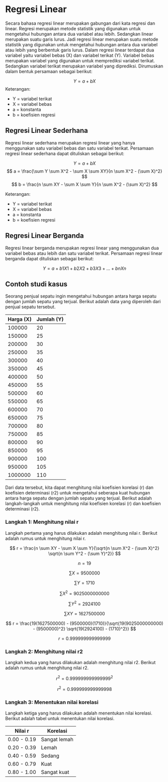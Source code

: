 # Regresi Linear
Secara bahasa regresi linear merupakan gabungan dari kata regresi dan linear. Regresi merupakan metode statistik yang digunakan untuk mengetahui hubungan antara dua variabel atau lebih. Sedangkan linear merupakan suatu garis lurus. Jadi regresi linear merupakan suatu metode statistik yang digunakan untuk mengetahui hubungan antara dua variabel atau lebih yang berbentuk garis lurus. Dalam regresi linear terdapat dua variabel yaitu variabel bebas (X) dan variabel terikat (Y). Variabel bebas merupakan variabel yang digunakan untuk memprediksi variabel terikat. Sedangkan variabel terikat merupakan variabel yang diprediksi. Dirumuskan dalam bentuk persamaan sebagai berikut:

$$
Y = a + bX
$$
Keterangan:
- Y = variabel terikat
- X = variabel bebas
- a = konstanta
- b = koefisien regresi

## Regresi Linear Sederhana

Regresi linear sederhana merupakan regresi linear yang hanya menggunakan satu variabel bebas dan satu variabel terikat. Persamaan regresi linear sederhana dapat dituliskan sebagai berikut:

$$
Y = a + bX
$$
$$
a = \frac{\sum Y \sum X^2 - \sum X \sum XY}{n \sum X^2 - (\sum X)^2}
$$
$$
b = \frac{n \sum XY - \sum X \sum Y}{n \sum X^2 - (\sum X)^2}
$$

Keterangan:

- Y = variabel terikat
- X = variabel bebas
- a = konstanta
- b = koefisien regresi

## Regresi Linear Berganda
Regresi linear berganda merupakan regresi linear yang menggunakan dua variabel bebas atau lebih dan satu variabel terikat. Persamaan regresi linear berganda dapat dituliskan sebagai berikut:

$$
Y = a + b1X1 + b2X2 + b3X3 + ... + bnXn
$$

## Contoh studi kasus
Seorang penjual sepatu ingin mengetahui hubungan antara harga sepatu dengan jumlah sepatu yang terjual. Berikut adalah data yang diperoleh dari penjual sepatu tersebut.

| Harga (X) | Jumlah (Y) |
|-----------|------------|
| 100000    | 20         |
| 150000    | 25         |
| 200000    | 30         |
| 250000    | 35         |
| 300000    | 40         |
| 350000    | 45         |
| 400000    | 50         |
| 450000    | 55         |
| 500000    | 60         |
| 550000    | 65         |
| 600000    | 70         |
| 650000    | 75         |
| 700000    | 80         |
| 750000    | 85         |
| 800000    | 90         |
| 850000    | 95         |
| 900000    | 100        |
| 950000    | 105        |
| 1000000   | 110        |

Dari data tersebut, kita dapat menghitung nilai koefisien korelasi (r) dan koefisien determinasi (r2) untuk mengetahui seberapa kuat hubungan antara harga sepatu dengan jumlah sepatu yang terjual. Berikut adalah langkah-langkah untuk menghitung nilai koefisien korelasi (r) dan koefisien determinasi (r2).

### Langkah 1: Menghitung nilai r
Langkah pertama yang harus dilakukan adalah menghitung nilai r. Berikut adalah rumus untuk menghitung nilai r.

$$
r = \frac{n \sum XY - \sum X \sum Y}{\sqrt{n \sum X^2 - (\sum X)^2} \sqrt{n \sum Y^2 - (\sum Y)^2}}
$$

$$ 
n = 19
$$

$$
\sum X = 9500000
$$

$$
\sum Y = 1710
$$

$$
\sum X^2 = 9025000000000
$$

$$
\sum Y^2 = 2924100
$$

$$
\sum XY = 1627500000
$$

$$
r = \frac{19(1627500000) - (9500000)(1710)}{\sqrt{19(9025000000000) - (9500000)^2} \sqrt{19(2924100) - (1710)^2}}
$$

$$
r = 0.999999999999999
$$

### Langkah 2: Menghitung nilai r2
Langkah kedua yang harus dilakukan adalah menghitung nilai r2. Berikut adalah rumus untuk menghitung nilai r2.

$$
r^2 = 0.999999999999999^2
$$

$$
r^2 = 0.999999999999998
$$

### Langkah 3: Menentukan nilai korelasi
Langkah ketiga yang harus dilakukan adalah menentukan nilai korelasi. Berikut adalah tabel untuk menentukan nilai korelasi.

| Nilai r | Korelasi |
|---------|----------|
| 0.00 - 0.19 | Sangat lemah |
| 0.20 - 0.39 | Lemah |
| 0.40 - 0.59 | Sedang |
| 0.60 - 0.79 | Kuat |
| 0.80 - 1.00 | Sangat kuat |


